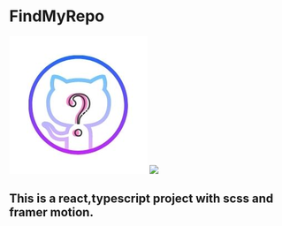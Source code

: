 # FindMyRepo 
![FindMyRepo Logo](/images/Find2.jpg)
<img src="https://img.shields.io/badge/react%20-%2320232a.svg?&style=for-the-badge&logo=react&logoColor=%2361DAFB"/>
## This is a react,typescript project with scss and framer motion.
